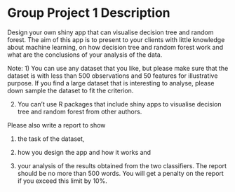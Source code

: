 # Group Project 1 Description

Design your own shiny app that can visualise decision tree and
random forest. The aim of this app is to present to your clients with little knowledge
about machine learning, on how decision tree and random forest work and what are the
conclusions of your analysis of the data. 

Note: 1) You can use any dataset that you like,
but please make sure that the dataset is with less than 500 observations and 50 features
for illustrative purpose. If you find a large dataset that is interesting to analyse, please
down sample the dataset to fit the criterion. 

2) You can’t use R packages that include
shiny apps to visualise decision tree and random forest from other authors.


Please also write a report to show 

1) the task of the dataset, 

2) how you design the app
and how it works and 

3) your analysis of the results obtained from the two classifiers. The
report should be no more than 500 words. You will get a penalty on the report if you
exceed this limit by 10%.
